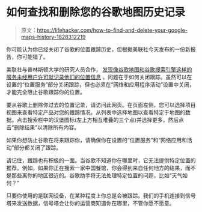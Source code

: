 # 如何查找和删除您的谷歌地图历史记录

> 原文：<https://lifehacker.com/how-to-find-and-delete-your-google-maps-history-1828312219>

你可能认为你已经关闭了谷歌的位置跟踪历史，但根据美联社今天发布的一份新报告，你可能错了。



美联社与普林斯顿大学的研究人员合作， [发现像谷歌地图和谷歌搜索引擎这样的服务未经用户许可就记录他们的位置信息](https://www.apnews.com/828aefab64d4411bac257a07c1af0ecb/AP-Exclusive:-Google-tracks-your-movements,-like-it-or-not) 。问题在于如何关闭跟踪。虽然可以在设置的“位置服务”部分关闭跟踪，但也必须在“网络和应用程序活动”设置中关闭，才能完全阻止谷歌跟踪你的位置。

要从谷歌上删除你过去的位置记录，请访问此网页。在页面左侧，您可以选择项目视图来查看特定产品对您的跟踪情况。从列表中选择地图以查看特定于地图的数据。点击搜索栏中的汉堡图标(左上方相互堆叠的三个点)并选择更多，然后点击“删除结果”以清除所有内容。

如果你想防止谷歌在将来跟踪你，请确保你在设置的“位置服务”和“网络应用和活动”部分都关闭了跟踪。

请记住，跟踪也有积极的一面。当谷歌不知道你在哪里时，它无法提供特定位置的推荐。例如，如果你正在搜索一家中国餐馆，你会得到来自任何地方的结果，而不是那些离你的地区很近的。谷歌助手将无法处理特定位置的问题，比如“天气如何？”

只要你使用的是联网设备，在某种程度上你总是会被跟踪。我们的手机连接到信号塔来发送数据，信号塔会让你的运营商知道你在哪里，不管你愿不愿意。